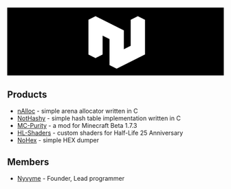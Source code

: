 <p align="center"><img alt="NoWare Development logo" src="https://raw.githubusercontent.com/NoWare-Development/.github/main/profile/noware_anim.gif"></p>

## Products
* [nAlloc](https://github.com/NoWare-Development/nalloc) - simple arena allocator written in C
* [NotHashy](https://github.com/NoWare-Development/nothashy) - simple hash table implementation written in C
* [MC-Purity](https://github.com/NoWare-Development/mc-purity) - a mod for Minecraft Beta 1.7.3
* [HL-Shaders](https://github.com/NoWare-Development/hl-shaders) - custom shaders for Half-Life 25 Anniversary
* [NoHex](https://github.com/NoWare-Development/nohex) - simple HEX dumper

## Members
* [Nyvyme](https://github.com/Nyvyme) - Founder, Lead programmer
